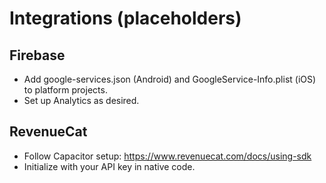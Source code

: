# Integrations (placeholders)

## Firebase
- Add google-services.json (Android) and GoogleService-Info.plist (iOS) to platform projects.
- Set up Analytics as desired.

## RevenueCat
- Follow Capacitor setup: https://www.revenuecat.com/docs/using-sdk
- Initialize with your API key in native code.
